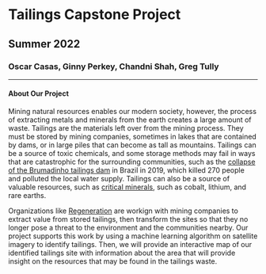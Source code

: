 # Tailings Capstone Project
## Summer 2022
### Oscar Casas, Ginny Perkey, Chandni Shah, Greg Tully
---
#### About Our Project

Mining natural resources enables our modern society, however, the process of extracting metals and minerals from the earth creates a large amount of waste. Tailings are the materials left over from the mining process. They must be stored by mining companies, sometimes in lakes that are contained by dams, or in large piles that can become as tall as mountains. Tailings can be a source of toxic chemicals, and some storage methods may fail in ways that are catastrophic for the surrounding communities, such as the [collapse of the Brumadinho tailings dam](https://en.wikipedia.org/wiki/Brumadinho_dam_disaster) in Brazil in 2019, which killed 270 people and polluted the local water supply. Tailings can also be a source of valuable resources, such as [critical minerals](https://www.whitehouse.gov/briefing-room/statements-releases/2022/02/22/fact-sheet-securing-a-made-in-america-supply-chain-for-critical-minerals/), such as cobalt, lithium, and rare earths.

Organizations like [Regeneration]([https://www.resolve.ngo/regeneration.htm](https://www.regeneration.enterprises/)) are workign with mining companies to extract value from stored tailings, then transform the sites so that they no longer pose a threat to the environment and the communities nearby. Our project supports this work by using a machine learning algorithm on satellite imagery to identify tailings. Then, we will provide an interactive map of our identified tailings site with information about the area that will provide insight on the resources that may be found in the tailings waste.
